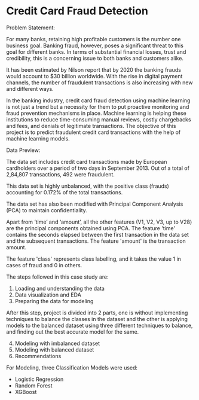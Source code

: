 # Credit Card Fraud Detection

Problem Statement:

For many banks, retaining high profitable customers is the number one business goal. Banking fraud, however, poses a significant threat to this goal for different banks. In terms of substantial financial losses, trust and credibility, this is a concerning issue to both banks and customers alike.

It has been estimated by Nilson report that by 2020 the banking frauds would account to $30 billion worldwide. With the rise in digital payment channels, the number of fraudulent transactions is also increasing with new and different ways.

In the banking industry, credit card fraud detection using machine learning is not just a trend but a necessity for them to put proactive monitoring and fraud prevention mechanisms in place. Machine learning is helping these institutions to reduce time-consuming manual reviews, costly chargebacks and fees, and denials of legitimate transactions. The objective of this project is to predict fraudulent credit card transactions with the help of machine learning models.

Data Preview:

The data set includes credit card transactions made by European cardholders over a period of two days in September 2013. Out of a total of 2,84,807 transactions, 492 were fraudulent.

This data set is highly unbalanced, with the positive class (frauds) accounting for 0.172% of the total transactions.

The data set has also been modified with Principal Component Analysis (PCA) to maintain confidentiality.

Apart from ‘time’ and ‘amount’, all the other features (V1, V2, V3, up to V28) are the principal components obtained using PCA. The feature 'time' contains the seconds elapsed between the first transaction in the data set and the subsequent transactions. The feature 'amount' is the transaction amount.

The feature 'class' represents class labelling, and it takes the value 1 in cases of fraud and 0 in others.

The steps followed in this case study are:

1. Loading and understanding the data
2. Data visualization and EDA
3. Preparing the data for modeling

After this step, project is divided into 2 parts, one is without implementing techniques to balance the classes in the dataset and the other is applying models to the balanced dataset using three different techniques to balance, and finding out the best accurate model for the same.

4. Modeling with imbalanced dataset
5. Modeling with balanced dataset
6. Recommendations

For Modeling, three Classification Models were used:

- Logistic Regression
- Random Forest
- XGBoost
